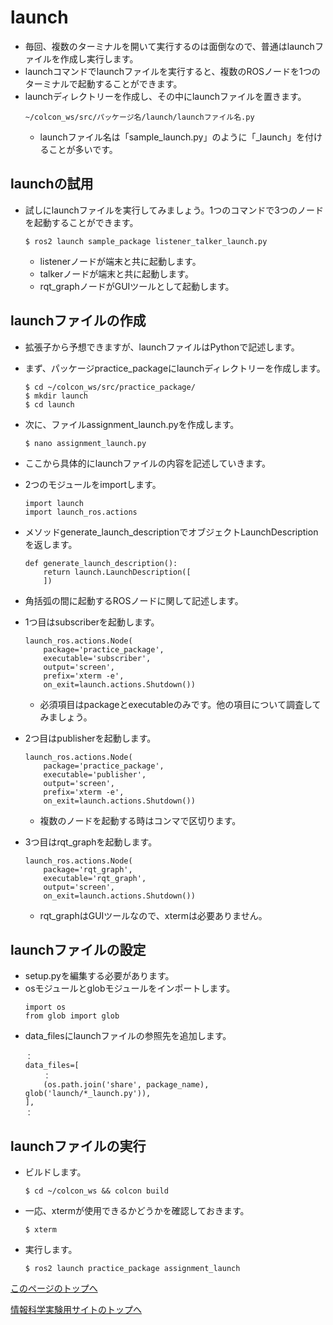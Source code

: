 # launch
- 毎回、複数のターミナルを開いて実行するのは面倒なので、普通はlaunchファイルを作成し実行します。
- launchコマンドでlaunchファイルを実行すると、複数のROSノードを1つのターミナルで起動することができます。
- launchディレクトリーを作成し、その中にlaunchファイルを置きます。
    ```
    ~/colcon_ws/src/パッケージ名/launch/launchファイル名.py
    ```
    - launchファイル名は「sample_launch.py」のように「_launch」を付けることが多いです。

## launchの試用
- 試しにlaunchファイルを実行してみましょう。1つのコマンドで3つのノードを起動することができます。
    ```
    $ ros2 launch sample_package listener_talker_launch.py
    ```
    - listenerノードが端末と共に起動します。
    - talkerノードが端末と共に起動します。
    - rqt_graphノードがGUIツールとして起動します。


## launchファイルの作成
- 拡張子から予想できますが、launchファイルはPythonで記述します。
- まず、パッケージpractice_packageにlaunchディレクトリーを作成します。
    ```
    $ cd ~/colcon_ws/src/practice_package/
    $ mkdir launch
    $ cd launch
    ```
- 次に、ファイルassignment_launch.pyを作成します。
    ```
    $ nano assignment_launch.py
    ```

- ここから具体的にlaunchファイルの内容を記述していきます。

- 2つのモジュールをimportします。
    ```
    import launch
    import launch_ros.actions
    ```

- メソッドgenerate_launch_descriptionでオブジェクトLaunchDescriptionを返します。
    ```
    def generate_launch_description():
        return launch.LaunchDescription([
        ])
    ```

- 角括弧の間に起動するROSノードに関して記述します。
- 1つ目はsubscriberを起動します。
    ```
    launch_ros.actions.Node(
        package='practice_package',
        executable='subscriber',
        output='screen',
        prefix='xterm -e',
        on_exit=launch.actions.Shutdown())
    ```
    - 必須項目はpackageとexecutableのみです。他の項目について調査してみましょう。
- 2つ目はpublisherを起動します。
    ```
    launch_ros.actions.Node(
        package='practice_package',
        executable='publisher',
        output='screen',
        prefix='xterm -e',
        on_exit=launch.actions.Shutdown())
    ```
    - 複数のノードを起動する時はコンマで区切ります。
- 3つ目はrqt_graphを起動します。
    ```
    launch_ros.actions.Node(
        package='rqt_graph',
        executable='rqt_graph',
        output='screen',
        on_exit=launch.actions.Shutdown())
    ```
    - rqt_graphはGUIツールなので、xtermは必要ありません。


## launchファイルの設定
- setup.pyを編集する必要があります。
- osモジュールとglobモジュールをインポートします。
    ```
    import os
    from glob import glob
    ```
- data_filesにlaunchファイルの参照先を追加します。
    ```
    ：
    data_files=[
        ：
        (os.path.join('share', package_name), glob('launch/*_launch.py')),
    ],
    ：
    ```

## launchファイルの実行
- ビルドします。
    ```
    $ cd ~/colcon_ws && colcon build
    ```

- 一応、xtermが使用できるかどうかを確認しておきます。
    ```
    $ xterm
    ```

- 実行します。
    ```
    $ ros2 launch practice_package assignment_launch
    ```

[このページのトップへ](#)

[情報科学実験用サイトのトップへ](https://stl-apu.github.io/laboratory_experiments/)
